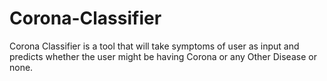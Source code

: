 # Corona-Classifier
Corona Classifier is a tool that will take symptoms of user as input and predicts whether the user might be having Corona or any Other Disease or none. 
